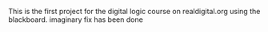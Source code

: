This is the first project for the digital logic course on realdigital.org using the blackboard.
imaginary fix has been done